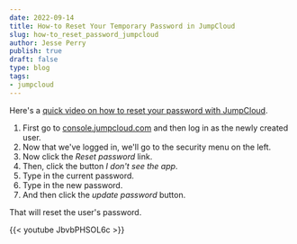 ```yaml
---
date: 2022-09-14
title: How-to Reset Your Temporary Password in JumpCloud
slug: how-to_reset_password_jumpcloud
author: Jesse Perry
publish: true
draft: false
type: blog
tags:
- jumpcloud
---
```


Here's a [quick video on how to reset your password with JumpCloud](https://www.youtube.com/watch?v=JbvbPHSOL6c).

1. First go to [console.jumpcloud.com](https://console.jumpcloud.com) and then
   log in as the newly created user.
2. Now that we've logged in, we'll go to the security menu on the left.
3. Now click the *Reset password* link.
4. Then, click the button *I don't see the app*.
5. Type in the current password.
6. Type in the new password.
7. And then click the *update password* button.

That will reset the user's password.

{{< youtube JbvbPHSOL6c >}}
